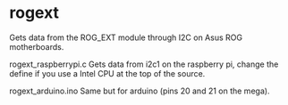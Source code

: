 # rogext
Gets data from the ROG_EXT module through I2C on Asus ROG motherboards.

rogext_raspberrypi.c Gets data from i2c1 on the raspberry pi, change the define if you use a Intel CPU at the top of the source.

rogext_arduino.ino Same but for arduino (pins 20 and 21 on the mega).
